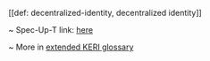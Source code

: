 [[def: decentralized-identity, decentralized identity]]

~ Spec-Up-T link: <a href='https://weboftrust.github.io/WOT-terms/docs/glossary/decentralized-identity'>here</a>

~ More in <a href="https://weboftrust.github.io/WOT-terms/docs/glossary/decentralized-identity">extended KERI glossary</a>
